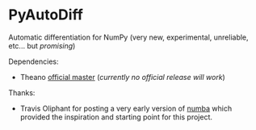 PyAutoDiff
==========

Automatic differentiation for NumPy (very new, experimental, unreliable, etc... but *promising*)


Dependencies:
  * Theano [official master](https://github.com/Theano/Theano.git) (*currently no official release will work*)


Thanks:
  * Travis Oliphant for posting a very early version of [numba](https://github.com/ContinuumIO/numba) which provided the inspiration and starting point for this project.
